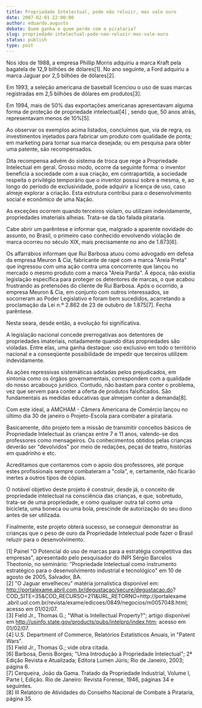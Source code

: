 ```yaml
---
title: Propriedade Intelectual, pode não reluzir, mas vale ouro
date: 2007-02-01 22:00:00
author: eduardo.augusto
debate: Quem ganha e quem perde com a pirataria?
slug: propriedade-intelectual-pode-nao-reluzir-mas-vale-ouro
status: publish 
type: post
---
```


Nos idos de 1988, a empresa Phillip Morris adquiriu a marca Kraft pela bagatela de 12,9 bilhões de dólares[1]. No ano seguinte, a Ford adquiriu a marca Jaguar por 2,5 bilhões de dólares[2].   
  
Em 1993, a seleção americana de baseball licenciou o uso de suas marcas registradas em 2,5 bilhões de dólares em produtos[3].   
  
Em 1994, mais de 50% das exportações americanas apresentavam alguma forma de proteção de propriedade intelectual[4] , sendo que, 50 anos atrás, representavam menos de 10%[5].  
  
Ao observar os exemplos acima listados, concluímos que, via de regra, os investimentos injetados para fabricar um produto com qualidade de ponta; em marketing para tornar sua marca desejada; ou em pesquisa para obter uma patente, são recompensados.   
  
Dita recompensa advém do sistema de troca que rege a Propriedade Intelectual em geral. Grosso modo, ocorre da seguinte forma: o inventor beneficia a sociedade com a sua criação, em contrapartida, a sociedade respeita o privilégio temporário que o inventor possui sobre a mesma, e, ao longo do período de exclusividade, pode adquirir a licença de uso, caso almeje explorar a criação. Esta estrutura contribui para o desenvolvimento social e econômico de uma Nação.  
  
As exceções ocorrem quando terceiros violam, ou utilizam indevidamente, propriedades imateriais alheias. Trata-se da tão falada pirataria.  
  
Cabe abrir um parêntese e informar que, malgrado a aparente novidade do assunto, no Brasil, o primeiro caso conhecido envolvendo violação de marca ocorreu no século XIX, mais precisamente no ano de 1.873[6].   
  
Os alfarrábios informam que Rui Barbosa atuou como advogado em defesa da empresa Meuron & Cia, fabricante de rapé com a marca "Areia Preta" que ingressou com uma ação contra uma concorrente que lançou no mercado o mesmo produto com a marca "Areia Parda". À época, não existia legislação específica para proteger os detentores de marcas, o que acabou frustrando as pretensões do cliente de Rui Barbosa. Após o ocorrido, a empresa Meuron & Cia, em conjunto com outros interessados, se socorreram ao Poder Legislativo e foram bem sucedidos, acarretando a proclamação da Lei n.º 2.862 de 23 de outubro de 1.875[7]. Fecha parêntese.   
  
Nesta seara, desde então, a evolução foi significativa.   
  
A legislação nacional concede prerrogativas aos detentores de propriedades imateriais, notadamente quando ditas propriedades são violadas. Entre elas, uma ganha destaque: uso exclusivo em todo o território nacional e a conseqüente possibilidade de impedir que terceiros utilizem indevidamente.  
  
As ações repressivas sistemáticas adotadas pelos prejudicados, em sintonia como os órgãos governamentais, correspondem com a qualidade do nosso arcabouço jurídico. Contudo, não bastam para conter o problema, vez que servem para conter a oferta de produtos falsificados. São fundamentais as medidas educativas que almejam conter a demanda[8].   
  
Com este ideal, a AMCHAM - Câmera Americana de Comércio lançou no último dia 30 de janeiro o Projeto-Escola para combater a pirataria.   
  
Basicamente, dito projeto tem a missão de transmitir conceitos básicos de Propriedade Intelectual às crianças entre 7 e 11 anos, valendo-se dos professores como mensageiros. Os conhecimentos obtidos pelas crianças deverão ser "devolvidos" por meio de redações, peças de teatro, histórias em quadrinho e etc.   
  
Acreditamos que contaremos com o apoio dos professores, até porque estes profissionais sempre combateram a "cola", e, certamente, não ficarão inertes a outros tipos de cópias.   
  
O notável objetivo deste projeto é construir, desde já, o conceito de propriedade intelectual na consciência das crianças, e que, sobretudo, trata-se de uma propriedade, e como qualquer outra tal como uma bicicleta, uma boneca ou uma bola, prescinde de autorização do seu dono antes de ser utilizada.  
  
Finalmente, este projeto obterá sucesso, se conseguir demonstrar às crianças que o peso de ouro da Propriedade Intelectual pode fazer o Brasil reluzir para o desenvolvimento.  
  
[1] Painel "O Potencial do uso de marcas para a estratégia competitiva das empresas", apresentado pelo pesquisador do INPI Sérgio Barcelos Theotonio, no seminário: "Propriedade Intelectual como instrumento estratégico para o desenvolvimento industrial e tecnológico" em 10 de agosto de 2005, Salvador, BA.   
[2] "O Jaguar envelheceu" matéria jornalística disponível em: http://portalexame.abril.com.br/degustacao/secure/degustacao.do?  
COD\_SITE=35&COD\_RECURSO=211&URL\_RETORNO=http://portalexame  
.abril.uol.com.br/revista/exame/edicoes/0849/negocios/m0057048.html;  
acesso em 01/02/07.  
[3] Field Jr., Thomas G.; "What is Intellectual Property?"; artigo disponível em http://usinfo.state.gov/products/pubs/intelprp/index.htm; acesso em 01/02/07.  
[4] U.S. Department of Commerce, Relatórios Estatísticos Anuais, in "Patent Wars".  
[5] Field Jr., Thomas G.; vide obra citada.  
[6] Barbosa, Denis Borges; "Uma Introdução à Propriedade Intelectual"; 2ª Edição Revista e Atualizada; Editora Lumen Júris; Rio de Janeiro, 2003; página 6.  
[7] Cerqueira, João da Gama. Tratado da Propriedade Industrial, Volume I, Parte I, Edição. Rio de Janeiro: Revista Forense, 1946, páginas 34 e seguintes.  
[8] III Relatório de Atividades do Conselho Nacional de Combate à Pirataria, página 35.  
  
  

